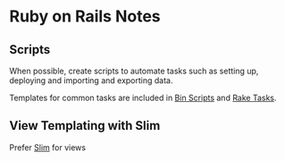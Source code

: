 # Ruby on Rails Notes

## Scripts

When possible, create scripts to automate tasks such as setting up, deploying and importing and exporting data.

Templates for common tasks are included in [Bin Scripts](Bin%20Scripts) and [Rake Tasks](Rake%20Tasks).

## View Templating with Slim

Prefer [Slim](http://slim-lang.com) for views
